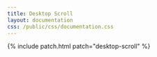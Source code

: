 ```yaml
---
title: Desktop Scroll
layout: documentation
css: /public/css/documentation.css
---
```


{% include patch.html patch="desktop-scroll" %}

